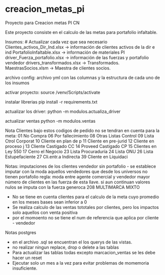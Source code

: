 # creacion_metas_pi
Proyecto para Creacion metas PI CN

Este proyecto consiste en el calculo de las metas para portafolio infaltable.

Insumos: # Actualizar cada vez que sea necesario
    Clientes_activos_Dir_Ind.xlsx -> información de clientes activos de la dir e ind
    PortafolioInfaltable.xlsx -> información de materiales PI
    driver_Fuerza_portafolio.xlsx -> información de las fuerzas y portafolio vendedor
    drivers_transformados.xlsx -> Transformados.
    MaestrasSocios.xlsm -> Maestra de clientes socios.

archivo config:
    archivo yml con las columnas y la estructura de cada uno de los insumos

activar proyecto:
    source /venv/Scripts/activate

instalar librerias
    pip install -r requirements.txt

actualizar los driver:
    python -m modulos.actualiza_driver

actualizar ventas 
    python -m modulos.ventas

Nota Clientes bajo estos codigos de pedido no se tendran en cuenta para la meta:
    01	No Compra
    06	Por fallecimiento
    08	Otras Listas Control
    09	Lista Ctrol Corporat
    10	Cliente en plan de p
    11	Cliente en pre-jurid
    12	Cliente en proceso j
    13	Cliente Castigado CC
    14	Proveed Castigado CP
    15	Clientes en Ley 550
    17	Cerro el Negocio
    23	Lista Procuraduría
    24	Lista ONU
    26	Lista Estupefaciente
    27	Cli.entr.a Indirecta
    39	Cliente en Liquidaci

Notas: 
imputaciones de los clientes vendedor sin portafolio
    - se establece imputar con la moda aquellos vendedores que desde los universos no tienen portafolio
        regla: moda entre agente comercial y vendedor mayor número de clientes en las fuerza de esta llave.
        si aun continuan valores nulos se imputa con la fuerza generoca 208 MULTIMARCA MIXTO
- No se tiene en cuenta clientes para el calculo de la meta cuyo promedio en los meses bases sean inferior a 0
- Se realiza calculo de las ventas tototales por clientes, pero los impactos solo aquellos con venta positiva
- por el momoento no se tiene el num de referencia que aplica por cliente - vendedor

Notas postgres
- en el archivo .sql se encuentran el los querys de las vistas.
- no realizar ningun replace, drop o delete a las tablas
- Para actualizar las tablas todas excepto  marcacion_ventas se les debe hacer un reset
- Ejecutar solo un mes a la vez para evitar problemas de momemoria insuficiente.